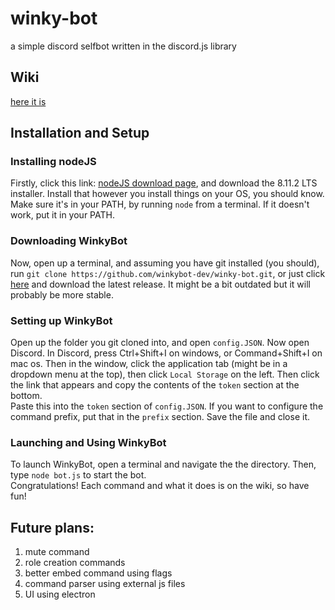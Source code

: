 # winky-bot
a simple discord selfbot written in the discord.js library

## Wiki
[here it is](https://www.github.com/winkybot-dev/winky-bot/wiki)

## Installation and Setup

### Installing nodeJS
Firstly, click this link: [nodeJS download page](https://nodejs.org/en/), and download the 8.11.2 LTS installer. Install that however you install things on your OS, you should know. Make sure it's in your PATH, by running `node` from a terminal. If it doesn't work, put it in your PATH.

### Downloading WinkyBot
Now, open up a terminal, and assuming you have git installed (you should), run `git clone https://github.com/winkybot-dev/winky-bot.git`, or just click [here](https://winkybot-dev.github.io/winky-bot/) and download the latest release. It might be a bit outdated but it will probably be more stable.

### Setting up WinkyBot
Open up the folder you git cloned into, and open `config.JSON`. Now open Discord. In Discord, press Ctrl+Shift+I on windows, or Command+Shift+I on mac os. Then in the window, click the application tab (might be in a dropdown menu at the top), then click `Local Storage` on the left. Then click the link that appears and copy the contents of the `token` section at the bottom.  
Paste this into the `token` section of `config.JSON`. If you want to configure the command prefix, put that in the `prefix` section. Save the file and close it.

### Launching and Using WinkyBot
To launch WinkyBot, open a terminal and navigate the the directory. Then, type `node bot.js` to start the bot.  
Congratulations! Each command and what it does is on the wiki, so have fun!


## Future plans:
1. mute command
2. role creation commands
3. better embed command using flags
4. command parser using external js files
5. UI using electron
